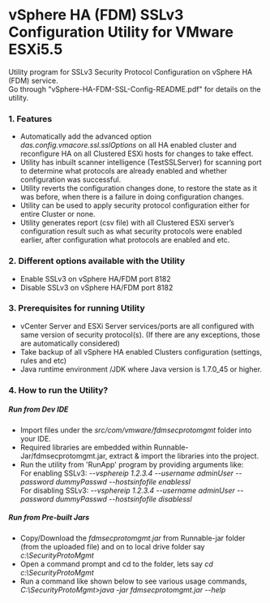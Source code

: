# vSphere HA (FDM) SSLv3 Configuration Utility for VMware ESXi5.5
Utility program for SSLv3 Security Protocol Configuration on vSphere HA (FDM) service.  
Go through "vSphere-HA-FDM-SSL-Config-README.pdf" for details on the utility.

### 1. Features
* Automatically add the advanced option _das.config.vmacore.ssl.sslOptions_ on all HA enabled cluster and reconfigure HA on all Clustered ESXi hosts for changes to take effect.
* Utility has inbuilt scanner intelligence (TestSSLServer) for scanning port to determine what protocols are already enabled and whether configuration was successful.
* Utility reverts the configuration changes done, to restore the state as it was before, when there is a failure in doing configuration changes.
* Utility can be used to apply security protocol configuration either for entire Cluster or none.
* Utility generates report (csv file) with all Clustered ESXi server’s configuration result such as what security protocols were enabled earlier, after configuration what protocols are enabled and etc.

### 2. Different options available with the Utility
* Enable SSLv3 on vSphere HA/FDM port 8182
* Disable SSLv3 on vSphere HA/FDM port 8182

### 3. Prerequisites for running Utility
* vCenter Server and ESXi Server services/ports are all configured with same version of security protocol(s). (If there are any exceptions, those are automatically considered)
* Take backup of all vSphere HA enabled Clusters configuration (settings, rules and etc) 
* Java runtime environment /JDK where Java version is 1.7.0_45 or higher.

### 4. How to run the Utility?
##### Run from Dev IDE
* Import files under the _src/com/vmware/fdmsecprotomgmt_ folder into your IDE.
* Required libraries are embedded within Runnable-Jar/fdmsecprotomgmt.jar, extract & import the libraries into the project.
* Run the utility from 'RunApp' program by providing arguments like:   
  For enabling SSLv3: _--vsphereip 1.2.3.4  --username adminUser --password dummyPasswd --hostsinfofile <pathToHostsListfile> enablessl_  
  For disabling SSLv3: _--vsphereip 1.2.3.4  --username adminUser --password dummyPasswd --hostsinfofile <pathToHostsListfile> disablessl_   
 
##### Run from Pre-built Jars
* Copy/Download the _fdmsecprotomgmt.jar_ from Runnable-jar folder (from the uploaded file) and on to local drive folder say _c:\SecurityProtoMgmt_
* Open a command prompt and cd to the folder, lets say
_cd c:\SecurityProtoMgmt_
* Run a command like shown below to see various usage commands,  
_C:\SecurityProtoMgmt>java -jar fdmsecprotomgmt.jar --help_
